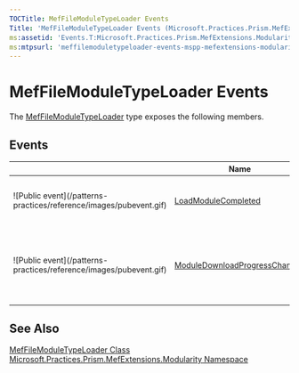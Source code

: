 ```yaml
---
TOCTitle: MefFileModuleTypeLoader Events
Title: 'MefFileModuleTypeLoader Events (Microsoft.Practices.Prism.MefExtensions.Modularity)'
ms:assetid: 'Events.T:Microsoft.Practices.Prism.MefExtensions.Modularity.MefFileModuleTypeLoader'
ms:mtpsurl: 'meffilemoduletypeloader-events-mspp-mefextensions-modularity.md'
---
```



# MefFileModuleTypeLoader Events

The [MefFileModuleTypeLoader](https://msdn.microsoft.com/library/microsoft.practices.prism.mefextensions.modularity.meffilemoduletypeloader) type exposes the following members.

## Events


<table>

<thead>
<tr class="header">
<th> </th>
<th>Name</th>
<th>Description</th>
</tr>
</thead>
<tbody>
<tr class="odd">
<td>![Public event](/patterns-practices/reference/images/pubevent.gif)</td>
<td><a href="https://msdn.microsoft.com/library/microsoft.practices.prism.mefextensions.modularity.meffilemoduletypeloader.loadmodulecompleted">LoadModuleCompleted</a></td>
<td><div class="summary">
Raised when a module is loaded or fails to load.
</div></td>
</tr>
<tr class="even">
<td>![Public event](/patterns-practices/reference/images/pubevent.gif)</td>
<td><a href="https://msdn.microsoft.com/library/microsoft.practices.prism.mefextensions.modularity.meffilemoduletypeloader.moduledownloadprogresschanged">ModuleDownloadProgressChanged</a></td>
<td><div class="summary">
Raised repeatedly to provide progress as modules are loaded in the background.
</div></td>
</tr>
</tbody>
</table>

## See Also

[MefFileModuleTypeLoader Class](https://msdn.microsoft.com/library/microsoft.practices.prism.mefextensions.modularity.meffilemoduletypeloader)<br/>
[Microsoft.Practices.Prism.MefExtensions.Modularity Namespace](https://msdn.microsoft.com/library/microsoft.practices.prism.mefextensions.modularity)<br/>